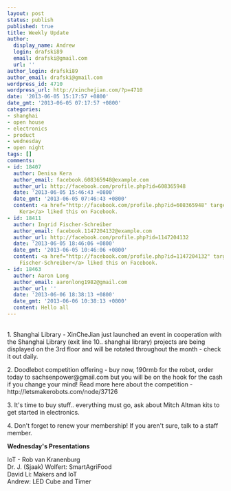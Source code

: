 ```yaml
---
layout: post
status: publish
published: true
title: Weekly Update
author:
  display_name: Andrew
  login: drafski89
  email: drafski@gmail.com
  url: ''
author_login: drafski89
author_email: drafski@gmail.com
wordpress_id: 4710
wordpress_url: http://xinchejian.com/?p=4710
date: '2013-06-05 15:17:57 +0800'
date_gmt: '2013-06-05 07:17:57 +0800'
categories:
- shanghai
- open house
- electronics
- product
- wednesday
- open night
tags: []
comments:
- id: 18407
  author: Denisa Kera
  author_email: facebook.608365948@example.com
  author_url: http://facebook.com/profile.php?id=608365948
  date: '2013-06-05 15:46:43 +0800'
  date_gmt: '2013-06-05 07:46:43 +0800'
  content: <a href="http://facebook.com/profile.php?id=608365948" target="_blank">Denisa
    Kera</a> liked this on Facebook.
- id: 18411
  author: Ingrid Fischer-Schreiber
  author_email: facebook.1147204132@example.com
  author_url: http://facebook.com/profile.php?id=1147204132
  date: '2013-06-05 18:46:06 +0800'
  date_gmt: '2013-06-05 10:46:06 +0800'
  content: <a href="http://facebook.com/profile.php?id=1147204132" target="_blank">Ingrid
    Fischer-Schreiber</a> liked this on Facebook.
- id: 18463
  author: Aaron Long
  author_email: aaronlong1982@gmail.com
  author_url: ''
  date: '2013-06-06 18:38:13 +0800'
  date_gmt: '2013-06-06 10:38:13 +0800'
  content: Hello all
---
```

<p><!--:en--><br />
1. Shanghai Library - XinCheJian just launched an event in cooperation with the Shanghai Library (exit line 10.. shanghai library) projects are being displayed on the 3rd floor and will be rotated throughout the month - check it out daily.</p>
<p>2. Doodlebot competition offering - buy now, 190rmb for the robot, order today to sachsenpower@gmail.com but you will be on the hook for the cash if you change your mind! Read more here about the competition - http://letsmakerobots.com/node/37126</p>
<p>3. It's time to buy stuff.. everything must go, ask about Mitch Altman kits to get started in electronics.</p>
<p>4. Don't forget to renew your membership! If you aren't sure, talk to a staff member.</p>
<p><strong>Wednesday's Presentations</strong></p>
<p>IoT - Rob van Kranenburg<br />
Dr. J. (Sjaak) Wolfert: SmartAgriFood<br />
David Li: Makers and IoT<br />
Andrew: LED Cube and Timer<!--:--></p>
